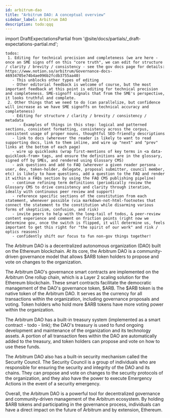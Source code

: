 ```yaml
---
id: arbitrum-dao
title: "Arbitrum DAO: A conceptual overview"
sidebar_label: Arbitrum DAO
description: todo:qqq
---
```


import DraftExpectationsPartial from '@site/docs/partials/_draft-expectations-partial.md'; 

<DraftExpectationsPartial />

```
todos: 
 1. Editing for technical precision and completeness (we are here - once an SME signs off on this "core truth", we can edit for structure / clarity / brevity / consistency - see the gov docs page for details: https://www.notion.so/arbitrum/Governance-docs-46934705e74b4ae096b2fcdb3755aa40)
   - This unblocks other types of editing 
   - Other editorial feedback is welcome of course, but the most important feedback at this point is editing for technical precision and completeness. SME-signoff signals that from the SME's perspective, it looks truthful and complete.
 2. Other things that we need to do (can parallelize, but confidence will increase as we have SME signoffs on technical accuracy and completeness)
   - Editing for structure / clarity / brevity / consistency / metadata
      - Examples of things in this step: logical and patterned sections, consistent formatting, consistency across the corpus, consistent usage of proper nouns, thoughtful SEO-friendly descriptions
   - link to docs (wherever the reader is likely to want to read supporting docs, link to them inline, and wire up "next" and "prev" links at the bottom of each page)
   - wire up quicklooks (wrap first-mentions of key terms in <a data-quicklook-from> tags, and ensure the definitions are in the glossary, signed off by SMEs, and rendered using Glossary CMS)
   - ask questions and add to FAQ (wherever a given reader persona - user, dev, token-holder, delegate, proposal submitter, council member, etc) is likely to have questions, add a question to the FAQ and render it within a FAQs section by using the FAQ CMS publishing pipeline)
   - continue refining term definitions (periodically review the Glossary CMS to drive consistency and clarity through iteration, ideally with continuous peer review and support)
   - reference specific sections of the constitution from each statement, whenever possible (via markdown-not-html-footnotes that connect the statement to the constitution while disarming various forms of skepticism, confusion, and risk)
   - invite peers to help with the long-tail of todos, & peer-review content experience and comment on friction points (right now we determine gov, once the switch is flipped, it will determine us, feels important to get this right for "the spirit of our work" and risk / optics reasons)
   - confidently shift our focus to fun non-gov things together!
```

The Arbitrum DAO is a decentralized autonomous organization (DAO) built on the Ethereum blockchain. At its core, the Arbitrum DAO is a community-driven governance model that allows $ARB token holders to propose and vote on changes to the organization.

The Arbitrum DAO's governance smart contracts are implemented on the Arbitrum One rollup chain, which is a Layer 2 scaling solution for the Ethereum blockchain. These smart contracts facilitate the democratic management of the DAO's governance token, $ARB. The $ARB token is the native token of the Arbitrum DAO. It serves as the currency for all transactions within the organization, including governance proposals and voting. Token holders who hold more $ARB tokens have more voting power within the organization.

The Arbitrum DAO has a built-in treasury system (implemented as a smart contract - todo - link); the DAO's treasury is used to fund ongoing development and maintenance of the organization and its technology assets. A portion of all transaction fees within the DAO are automatically added to the treasury, and token holders can propose and vote on how to use these funds.

The Arbitrum DAO also has a built-in security mechanism called the Security Council. The Security Council is a group of individuals who are responsible for ensuring the security and integrity of the DAO and its chains. They can propose and vote on changes to the security protocols of the organization, and they also have the power to execute Emergency Actions in the event of a security emergency.

Overall, the Arbitrum DAO is a powerful tool for decentralized governance and community-driven management of the Arbitrum ecosystem. By holding $ARB tokens and participating in the governance process, individuals can have a direct impact on the future of Arbitrum and by extension, Ethereum.